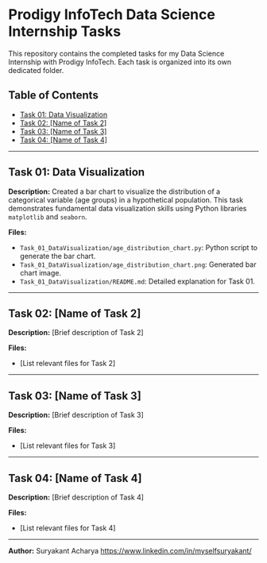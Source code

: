 # Prodigy InfoTech Data Science Internship Tasks

This repository contains the completed tasks for my Data Science Internship with Prodigy InfoTech. Each task is organized into its own dedicated folder.

## Table of Contents

* [Task 01: Data Visualization](#task-01-data-visualization)
* [Task 02: [Name of Task 2]](#task-02-name-of-task-2)
* [Task 03: [Name of Task 3]](#task-03-name-of-task-3)
* [Task 04: [Name of Task 4]](#task-04-name-of-task-4)

---

## Task 01: Data Visualization

**Description:**
Created a bar chart to visualize the distribution of a categorical variable (age groups) in a hypothetical population. This task demonstrates fundamental data visualization skills using Python libraries `matplotlib` and `seaborn`.

**Files:**
* `Task_01_DataVisualization/age_distribution_chart.py`: Python script to generate the bar chart.
* `Task_01_DataVisualization/age_distribution_chart.png`: Generated bar chart image.
* `Task_01_DataVisualization/README.md`: Detailed explanation for Task 01.

---

## Task 02: [Name of Task 2]

**Description:**
[Brief description of Task 2]

**Files:**
* [List relevant files for Task 2]

---

## Task 03: [Name of Task 3]

**Description:**
[Brief description of Task 3]

**Files:**
* [List relevant files for Task 3]

---

## Task 04: [Name of Task 4]

**Description:**
[Brief description of Task 4]

**Files:**
* [List relevant files for Task 4]

---

**Author:**
Suryakant Acharya
https://www.linkedin.com/in/myselfsuryakant/
